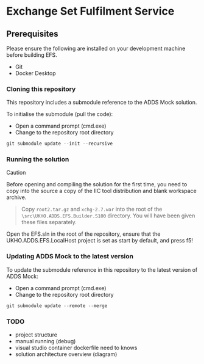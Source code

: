 # Exchange Set Fulfilment Service

## Prerequisites

Please ensure the following are installed on your development machine before building EFS.

* Git
* Docker Desktop

### Cloning this repository

This repository includes a submodule reference to the ADDS Mock solution. 

To initialise the submodule (pull the code):

* Open a command prompt (cmd.exe)
* Change to the repository root directory

 ```csharp
git submodule update --init --recursive
```

### Running the solution

> [!CAUTION]
> Before opening and compiling the solution for the first time, you need to copy into the source a copy of the IIC tool distribution and blank workspace archive.

> Copy ```root2.tar.gz``` and ```xchg-2.7.war``` into the root of the ```\src\UKHO.ADDS.EFS.Builder.S100``` directory. You will have been given these files separately.

Open the EFS.sln in the root of the repository, ensure that the UKHO.ADDS.EFS.LocalHost project is set as start by default, and press f5!
### Updating ADDS Mock to the latest version

To update the submodule reference in this repository to the latest version of ADDS Mock:

* Open a command prompt (cmd.exe)
* Change to the repository root directory

 ```csharp
git submodule update --remote --merge
```


### TODO
- project structure
- manual running (debug)
- visual studio container dockerfile need to knows
- solution architecture overview (diagram)


